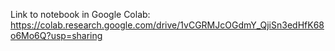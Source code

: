 Link to notebook in Google Colab:
https://colab.research.google.com/drive/1vCGRMJcOGdmY_QjiSn3edHfK68o6Mo6Q?usp=sharing
